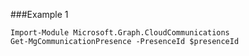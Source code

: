 ###Example 1
```
Import-Module Microsoft.Graph.CloudCommunications
Get-MgCommunicationPresence -PresenceId $presenceId
```
